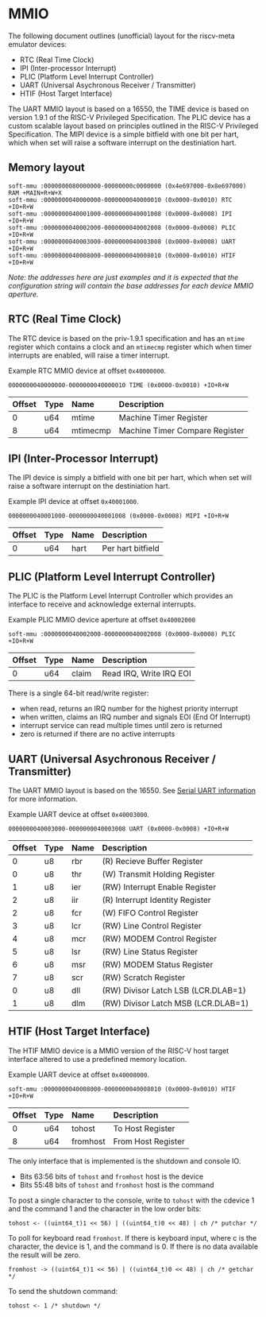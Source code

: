 # MMIO

The following document outlines (unofficial) layout for the riscv-meta
emulator devices:

- RTC (Real Time Clock)
- IPI (Inter-processor Interrupt)
- PLIC (Platform Level Interrupt Controller)
- UART (Universal Asychronous Receiver / Transmitter)
- HTIF (Host Target Interface)

The UART MMIO layout is based on a 16550, the TIME device is based on
version 1.9.1 of the RISC-V Privileged Specification. The PLIC device
has a custom scalable layout based on principles outlined in the
RISC-V Privileged Specification. The MIPI device is a simple bitfield
with one bit per hart, which when set will raise a software interrupt
on the destiniation hart.

## Memory layout

```
soft-mmu :0000000080000000-00000000c0000000 (0x4e697000-0x8e697000) RAM +MAIN+R+W+X
soft-mmu :0000000040000000-0000000040000010 (0x0000-0x0010) RTC +IO+R+W
soft-mmu :0000000040001000-0000000040001008 (0x0000-0x0008) IPI +IO+R+W
soft-mmu :0000000040002000-0000000040002008 (0x0000-0x0008) PLIC +IO+R+W
soft-mmu :0000000040003000-0000000040003008 (0x0000-0x0008) UART +IO+R+W
soft-mmu :0000000040008000-0000000040008010 (0x0000-0x0010) HTIF +IO+R+W
```

_Note: the addresses here are just examples and it is expected that
the configuration string will contain the base addresses for each
device MMIO aperture._


## RTC (Real Time Clock)

The RTC device is based on the priv-1.9.1 specification and has
an `mtime` register which contains a clock and an `mtimecmp` register
which when timer interrupts are enabled, will raise a timer interrupt.

Example RTC MMIO device at offset `0x40000000`.

`0000000040000000-0000000040000010 TIME (0x0000-0x0010) +IO+R+W`

Offset           | Type | Name             | Description
:--------------- | :--- | :--------------  | :--------------
0                | u64  | mtime            | Machine Timer Register
8                | u64  | mtimecmp         | Machine Timer Compare Register


## IPI (Inter-Processor Interrupt)

The IPI device is simply a bitfield with one bit per hart, which
when set will raise a software interrupt on the destiniation hart.

Example IPI device at offset `0x40001000`.

`0000000040001000-0000000040001008 (0x0000-0x0008) MIPI +IO+R+W`

Offset           | Type | Name             | Description
:--------------- | :--- | :--------------  | :--------------
0                | u64  | hart             | Per hart bitfield


## PLIC (Platform Level Interrupt Controller)

The PLIC is the Platform Level Interrupt Controller which provides
an interface to receive and acknowledge external interrupts.

Example PLIC MMIO device aperture at offset `0x40002000`

`soft-mmu :0000000040002000-0000000040002008 (0x0000-0x0008) PLIC +IO+R+W`

Offset           | Type | Name             | Description
:--------------- | :--- | :--------------  | :--------------
0                | u64  | claim            | Read IRQ, Write IRQ EOI

There is a single 64-bit read/write register:

- when read, returns an IRQ number for the highest priority interrupt
- when written, claims an IRQ number and signals EOI (End Of Interrupt)
- interrupt service can read multiple times until zero is returned
- zero is returned if there are no active interrupts


## UART (Universal Asychronous Receiver / Transmitter)

The UART MMIO layout is based on the 16550. See
[Serial UART information](https://www.lammertbies.nl/comm/info/serial-uart.html)
for more information.

Example UART device at offset `0x40003000`.

`0000000040003000-0000000040003008 UART (0x0000-0x0008) +IO+R+W`

Offset           | Type | Name             | Description
:--------------- | :--- | :--------------  | :--------------
0                | u8   | rbr              | (R) Recieve Buffer Register
0                | u8   | thr              | (W) Transmit Holding Register
1                | u8   | ier              | (RW) Interrupt Enable Register
2                | u8   | iir              | (R) Interrupt Identity Register
2                | u8   | fcr              | (W) FIFO Control Register
3                | u8   | lcr              | (RW) Line Control Register
4                | u8   | mcr              | (RW) MODEM Control Register
5                | u8   | lsr              | (RW) Line Status Register
6                | u8   | msr              | (RW) MODEM Status Register
7                | u8   | scr              | (RW) Scratch Register
0                | u8   | dll              | (RW) Divisor Latch LSB (LCR.DLAB=1)
1                | u8   | dlm              | (RW) Divisor Latch MSB (LCR.DLAB=1)


## HTIF (Host Target Interface)

The HTIF MMIO device is a MMIO version of the RISC-V host
target interface altered to use a predefined memory location.

Example UART device at offset `0x40008000`.

```
soft-mmu :0000000040008000-0000000040008010 (0x0000-0x0010) HTIF +IO+R+W
```

Offset           | Type | Name             | Description
:--------------- | :--- | :--------------  | :--------------
0                | u64  | tohost           | To Host Register
8                | u64  | fromhost         | From Host Register

The only interface that is implemented is the shutdown and console IO.

- Bits 63:56 bits of `tohost` and `fromhost` host is the device
- Bits 55:48 bits of `tohost` and `fromhost` host is the command

To post a single character to the console, write to `tohost` with the
cdevice 1 and the command 1 and the character in the low order bits:

```
tohost <- ((uint64_t)1 << 56) | ((uint64_t)0 << 48) | ch /* putchar */
```

To poll for keyboard read `fromhost`. If there is keyboard input, where c
is the character, the device is 1, and the command is 0. If there is no
data available the result will be zero.

```
fromhost -> ((uint64_t)1 << 56) | ((uint64_t)0 << 48) | ch /* getchar */
```

To send the shutdown command:

```
tohost <- 1 /* shutdown */
```
